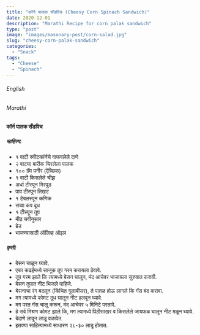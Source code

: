 ```yaml
---
title: "कॉर्न पालक सँडविच (Cheesy Corn Spinach Sandwich)"
date: 2020-12-01
description: "Marathi Recipe for corn palak sandwich"
type: "post"
image: "images/masonary-post/corn-salad.jpg"
slug: "cheesy-corn-palak-sandwich"
categories: 
  - "Snack"
tags:
  - "Cheese"
  - "Spinach"
---
```


###### English






###### Marathi


#### कॉर्न पालक सँडविच 


##### साहित्य:

- १ वाटी स्वीटकॉर्नचे वाफवलेले दाणे 
- २ वाट्या बारीक चिरलेला पालक 
- १०० ग्रॅम पनीर (ऐच्छिक)
- १ वाटी किसलेले चीझ 
- अर्धा टीस्पून मिरपूड 
- पाव टीस्पून तिखट 
- १ टेबलस्पून कणिक 
- सव्वा कप दूध 
- १ टीस्पून तूप 
- मीठ चवीनुसार 
- ब्रेड 
- भाजण्यासाठी ऑलिव्ह ऑइल 

##### कृती: 


- बेसन चाळून घ्यावे. 
- एका कढईमध्ये साजूक तूप गरम करायला ठेवावे. 
- तूप गरम झाले कि त्यामध्ये बेसन घालून, मंद आचेवर भाजायला सुरुवात करावी. 
- बेसन तुपात नीट भिजले पाहिजे. 
- बेसनाचा रंग बदलून (किंचित गुलाबीसर), ते पातळ होऊ लागले कि गॅस बंद करावा. 
- मग त्यामध्ये कोमट दूध घालून नीट हलवून घ्यावे. 
- मग परत गॅस चालू करून, मंद आचेवर ५ मिनिटे परतावे.
- हे सर्व मिश्रण कोमट झाले कि, मग त्यामध्ये पिठीसाखर व किसलेले जायफळ घालून नीट मळून घ्यावे. 
- बेदाणे लावून लाडू वळावेत. 
- इतक्या साहित्यामध्ये साधारण २८-३० लाडू होतात.   


